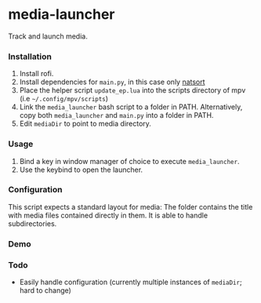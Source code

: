 # media-launcher

Track and launch media.

### Installation

1. Install rofi.
2. Install dependencies for `main.py`, in this case only [natsort](https://github.com/SethMMorton/natsort)
3. Place the helper script `update_ep.lua` into the scripts directory of mpv (i.e `~/.config/mpv/scripts`)
4. Link the `media_launcher` bash script to a folder in PATH. Alternatively, copy both `media_launcher` and `main.py` into a folder in PATH.
5. Edit `mediaDir` to point to media directory.

### Usage

1. Bind a key in window manager of choice to execute `media_launcher`.
2. Use the keybind to open the launcher.

### Configuration

This script expects a standard layout for media: The folder contains the title with media files contained directly in them. It is able to handle subdirectories.

### Demo

### Todo

- Easily handle configuration (currently multiple instances of `mediaDir`; hard to change)
